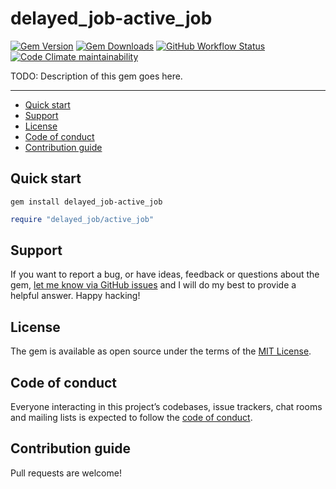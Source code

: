 # delayed_job-active_job

[![Gem Version](https://img.shields.io/gem/v/delayed_job-active_job)](https://rubygems.org/gems/delayed_job-active_job)
[![Gem Downloads](https://img.shields.io/gem/dt/delayed_job-active_job)](https://www.ruby-toolbox.com/projects/delayed_job-active_job)
[![GitHub Workflow Status](https://img.shields.io/github/actions/workflow/status/TandaHQ/delayed_job-active_job/ci.yml)](https://github.com/TandaHQ/delayed_job-active_job/actions/workflows/ci.yml)
[![Code Climate maintainability](https://img.shields.io/codeclimate/maintainability/TandaHQ/delayed_job-active_job)](https://codeclimate.com/github/TandaHQ/delayed_job-active_job)

TODO: Description of this gem goes here.

---

- [Quick start](#quick-start)
- [Support](#support)
- [License](#license)
- [Code of conduct](#code-of-conduct)
- [Contribution guide](#contribution-guide)

## Quick start

```
gem install delayed_job-active_job
```

```ruby
require "delayed_job/active_job"
```

## Support

If you want to report a bug, or have ideas, feedback or questions about the gem, [let me know via GitHub issues](https://github.com/TandaHQ/delayed_job-active_job/issues/new) and I will do my best to provide a helpful answer. Happy hacking!

## License

The gem is available as open source under the terms of the [MIT License](LICENSE.txt).

## Code of conduct

Everyone interacting in this project’s codebases, issue trackers, chat rooms and mailing lists is expected to follow the [code of conduct](CODE_OF_CONDUCT.md).

## Contribution guide

Pull requests are welcome!
